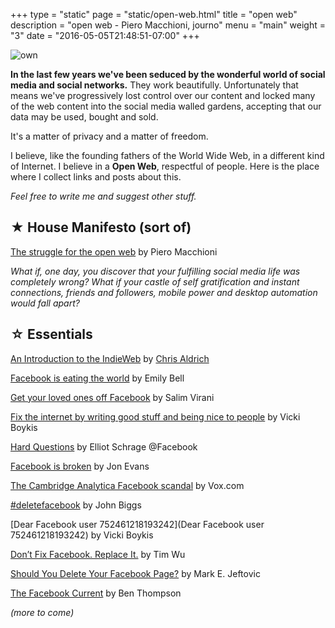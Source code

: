 +++
type = "static"
page = "static/open-web.html"
title = "open web"
description = "open web - Piero Macchioni, journo"
menu = "main"
weight = "3"
date = "2016-05-05T21:48:51-07:00"
+++

![own](/images/vault/own.jpg)


__In the last few years we've been seduced by the wonderful world of social media and social networks.__ They work beautifully. Unfortunately that means we've progressively lost control over our content and locked many of the web content into the social media walled gardens, accepting that our data may be used, bought and sold. 

It's a matter of privacy and a matter of freedom.

I believe, like the founding fathers of the World Wide Web, in a different kind of Internet. I believe in a **Open Web**, respectful of people. Here is the place where I collect links and posts about this.

_Feel free to write me and suggest other stuff._

## ★ House Manifesto (sort of)

[The struggle for the open web](/blog/2016-04-14-the-struggle-for-the-open-web/) by Piero Macchioni

*What if, one day, you discover that your fulfilling social media life was completely wrong? What if your castle of self gratification and instant connections, friends and followers, mobile power and desktop automation would fall apart?*

## ☆ Essentials

[An Introduction to the IndieWeb](http://altplatform.org/2017/07/28/an-introduction-to-the-indieweb/) by [Chris Aldrich](http://boffosocko.com/blog/)

[Facebook is eating the world](https://www.cjr.org/analysis/facebook_and_media.php) by Emily Bell

[Get your loved ones off Facebook](http://www.salimvirani.com/facebook/) by Salim Virani

[Fix the internet by writing good stuff and being nice to people](http://blog.vickiboykis.com/2016/11/20/fix-the-internet/) by Vicki Boykis

[Hard Questions](https://newsroom.fb.com/news/2017/06/hard-questions/) by Elliot Schrage @Facebook

[Facebook is broken](https://techcrunch.com/2017/06/04/when-you-look-into-the-news-feed-the-news-feed-looks-into-you/) by Jon Evans

[The Cambridge Analytica Facebook scandal](https://www.vox.com/2018/4/10/17207394/cambridge-analytica-facebook-zuckerberg-trump-privacy-scandal) by Vox.com 

[#deletefacebook](https://techcrunch.com/2018/03/19/deletefacebook/) by John Biggs

[Dear Facebook user 752461218193242](Dear Facebook user 752461218193242) by Vicki Boykis

[Don’t Fix Facebook. Replace It.](https://www.nytimes.com/2018/04/03/opinion/facebook-fix-replace.html) by Tim Wu

[Should You Delete Your Facebook Page?](https://www.easydns.com/blog/2018/03/26/should-you-delete-your-facebook-page/) by Mark E. Jeftovic

[The Facebook Current](https://stratechery.com/2018/the-facebook-current/) by Ben Thompson



_(more to come)_

